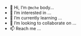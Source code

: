 - 👋 Hi, I’m `@mche` body...
- 👀 I’m interested in ...
- 🌱 I’m currently learning ...
- 💞️ I’m looking to collaborate on ...
- 📫 Reach me ...

<!---
mche/mche is a ✨ special ✨ repository because its `README.md` (this file) appears on your GitHub profile.
You can click the Preview link to take a look at your changes.
--->
